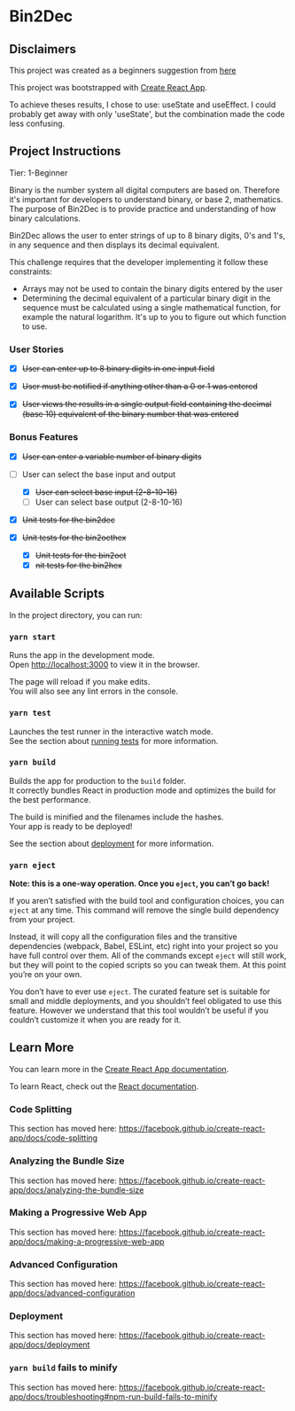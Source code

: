 # Bin2Dec

## Disclaimers

This project was created as a beginners suggestion from [here](https://github.com/florinpop17/app-ideas/blob/master/Projects/1-Beginner/Bin2Dec-App.md)

This project was bootstrapped with [Create React App](https://github.com/facebook/create-react-app).

To achieve theses results, I chose to use: useState and useEffect. I could probably
get away with only 'useState', but the combination made the code less confusing.

## Project Instructions

Tier: 1-Beginner

Binary is the number system all digital computers are based on. Therefore it's 
important for developers to understand binary, or base 2, mathematics. The purpose 
of Bin2Dec is to provide practice and understanding of how binary calculations.

Bin2Dec allows the user to enter strings of up to 8 binary digits, 0's and 1's, 
in any sequence and then displays its decimal equivalent.

This challenge requires that the developer implementing it follow these constraints:

- Arrays may not be used to contain the binary digits entered by the user
- Determining the decimal equivalent of a particular binary digit in the sequence 
must be calculated using a single mathematical function, for example the natural 
logarithm. It's up to you to figure out which function to use.

### User Stories
- [x] <del>User can enter up to 8 binary digits in one 
input field</del>

- [x] <del>User must be notified if anything other than 
a 0 or 1 was entered</del>

- [x] <del>User views the results in a single output field 
containing the decimal (base 10) equivalent of the binary number that was entered</del>

### Bonus Features
- [x] <del>User can enter a variable number of binary digits</del>

- [ ] User can select the base input and output
  - [x] <del>User can select base input (2-8-10-16)</del>
  - [ ] User can select base output (2-8-10-16)

- [x] <del>Unit tests for the bin2dec</del>
- [x] <del>Unit tests for the bin2octhex</del>
  - [x] <del>Unit tests for the bin2oct</del>
  - [x] <del>nit tests for the bin2hex</del>

## Available Scripts

In the project directory, you can run:

### `yarn start`

Runs the app in the development mode.<br />
Open [http://localhost:3000](http://localhost:3000) to view it in the browser.

The page will reload if you make edits.<br />
You will also see any lint errors in the console.

### `yarn test`

Launches the test runner in the interactive watch mode.<br />
See the section about [running tests](https://facebook.github.io/create-react-app/docs/running-tests) for more information.

### `yarn build`

Builds the app for production to the `build` folder.<br />
It correctly bundles React in production mode and optimizes the build for the best performance.

The build is minified and the filenames include the hashes.<br />
Your app is ready to be deployed!

See the section about [deployment](https://facebook.github.io/create-react-app/docs/deployment) for more information.

### `yarn eject`

**Note: this is a one-way operation. Once you `eject`, you can’t go back!**

If you aren’t satisfied with the build tool and configuration choices, you can `eject` at any time. This command will remove the single build dependency from your project.

Instead, it will copy all the configuration files and the transitive dependencies (webpack, Babel, ESLint, etc) right into your project so you have full control over them. All of the commands except `eject` will still work, but they will point to the copied scripts so you can tweak them. At this point you’re on your own.

You don’t have to ever use `eject`. The curated feature set is suitable for small and middle deployments, and you shouldn’t feel obligated to use this feature. However we understand that this tool wouldn’t be useful if you couldn’t customize it when you are ready for it.

## Learn More

You can learn more in the [Create React App documentation](https://facebook.github.io/create-react-app/docs/getting-started).

To learn React, check out the [React documentation](https://reactjs.org/).

### Code Splitting

This section has moved here: https://facebook.github.io/create-react-app/docs/code-splitting

### Analyzing the Bundle Size

This section has moved here: https://facebook.github.io/create-react-app/docs/analyzing-the-bundle-size

### Making a Progressive Web App

This section has moved here: https://facebook.github.io/create-react-app/docs/making-a-progressive-web-app

### Advanced Configuration

This section has moved here: https://facebook.github.io/create-react-app/docs/advanced-configuration

### Deployment

This section has moved here: https://facebook.github.io/create-react-app/docs/deployment

### `yarn build` fails to minify

This section has moved here: https://facebook.github.io/create-react-app/docs/troubleshooting#npm-run-build-fails-to-minify
